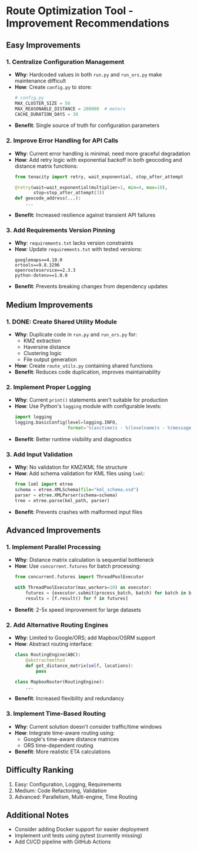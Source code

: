 # Route Optimization Tool - Improvement Recommendations

## Easy Improvements

### 1. Centralize Configuration Management
- **Why**: Hardcoded values in both `run.py` and `run_ors.py` make maintenance difficult
- **How**: Create `config.py` to store:
  ```python
  # config.py
  MAX_CLUSTER_SIZE = 50
  MAX_REASONABLE_DISTANCE = 200000  # meters
  CACHE_DURATION_DAYS = 30
  ```
- **Benefit**: Single source of truth for configuration parameters

### 2. Improve Error Handling for API Calls
- **Why**: Current error handling is minimal; need more graceful degradation
- **How**: Add retry logic with exponential backoff in both geocoding and distance matrix functions:
  ```python
  from tenacity import retry, wait_exponential, stop_after_attempt
  
  @retry(wait=wait_exponential(multiplier=1, min=4, max=10), 
         stop=stop_after_attempt(3))
  def geocode_address(...):
      ...
  ```
- **Benefit**: Increased resilience against transient API failures

### 3. Add Requirements Version Pinning
- **Why**: `requirements.txt` lacks version constraints
- **How**: Update `requirements.txt` with tested versions:
  ```text
  googlemaps==4.10.0
  ortools==9.8.3296
  openrouteservice==2.3.3
  python-dotenv==1.0.0
  ```
- **Benefit**: Prevents breaking changes from dependency updates

## Medium Improvements

### 1. DONE: Create Shared Utility Module
- **Why**: Duplicate code in `run.py` and `run_ors.py` for:
  - KMZ extraction
  - Haversine distance
  - Clustering logic
  - File output generation
- **How**: Create `route_utils.py` containing shared functions
- **Benefit**: Reduces code duplication, improves maintainability

### 2. Implement Proper Logging
- **Why**: Current `print()` statements aren't suitable for production
- **How**: Use Python's `logging` module with configurable levels:
  ```python
  import logging
  logging.basicConfig(level=logging.INFO, 
                      format='%(asctime)s - %(levelname)s - %(message)s')
  ```
- **Benefit**: Better runtime visibility and diagnostics

### 3. Add Input Validation
- **Why**: No validation for KMZ/KML file structure
- **How**: Add schema validation for KML files using `lxml`:
  ```python
  from lxml import etree
  schema = etree.XMLSchema(file="kml_schema.xsd")
  parser = etree.XMLParser(schema=schema)
  tree = etree.parse(kml_path, parser)
  ```
- **Benefit**: Prevents crashes with malformed input files

## Advanced Improvements

### 1. Implement Parallel Processing
- **Why**: Distance matrix calculation is sequential bottleneck
- **How**: Use `concurrent.futures` for batch processing:
  ```python
  from concurrent.futures import ThreadPoolExecutor

  with ThreadPoolExecutor(max_workers=10) as executor:
      futures = {executor.submit(process_batch, batch) for batch in batches}
      results = [f.result() for f in futures]
  ```
- **Benefit**: 2-5x speed improvement for large datasets

### 2. Add Alternative Routing Engines
- **Why**: Limited to Google/ORS; add Mapbox/OSRM support
- **How**: Abstract routing interface:
  ```python
  class RoutingEngine(ABC):
      @abstractmethod
      def get_distance_matrix(self, locations):
          pass
  
  class MapboxRouter(RoutingEngine):
      ...
  ```
- **Benefit**: Increased flexibility and redundancy

### 3. Implement Time-Based Routing
- **Why**: Current solution doesn't consider traffic/time windows
- **How**: Integrate time-aware routing using:
  - Google's time-aware distance matrices
  - ORS time-dependent routing
- **Benefit**: More realistic ETA calculations

## Difficulty Ranking
1. Easy: Configuration, Logging, Requirements
2. Medium: Code Refactoring, Validation
3. Advanced: Parallelism, Multi-engine, Time Routing

## Additional Notes
- Consider adding Docker support for easier deployment
- Implement unit tests using pytest (currently missing)
- Add CI/CD pipeline with GitHub Actions